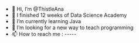 - 👋 Hi, I’m @ThistleAna
- 👀 I finished 12 weeks of Data Science Academy
- 🌱 I’m currently learning Java
- 💞️ I’m looking for a new way to teach programming
- 📫 How to reach me : -----


